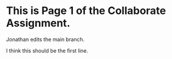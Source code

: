 #  This is Page 1 of the Collaborate Assignment.

Jonathan edits the main branch.

I think this should be the first line.

